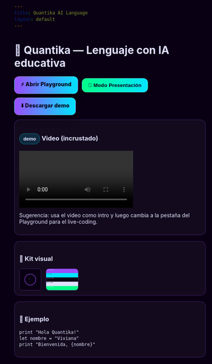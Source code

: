 ```yaml
---
title: Quantika AI Language
layout: default
---
```


<style>
:root {
  --bg: #0A0014; --fg: #E0E0FF;
  --accent: #9A4DFF; --accent2: #00E5FF; --ok:#00FF88;
  --card: rgba(255,255,255,0.04); --border: rgba(154,77,255,.35);
}
html, body { background: var(--bg); color: var(--fg); }
h1, h2, h3, p, a, li, code, pre, small { color: var(--fg); }
.btn {
  display:inline-block; padding:10px 16px; border-radius:12px;
  background: linear-gradient(90deg, var(--accent), var(--accent2));
  color:#0A0014; text-decoration:none; font-weight:800; letter-spacing:.2px;
  border:1px solid rgba(224,224,255,.35);
  box-shadow:0 8px 24px rgba(0,0,0,.25);
}
.controls { display:flex; gap:10px; align-items:center; flex-wrap:wrap; margin-bottom:12px }
.card { border: 1px solid var(--border); border-radius: 14px; padding: 12px; background: var(--card); margin-bottom:16px }
.badge { display:inline-block; padding:6px 10px; border-radius:999px; background: rgba(0,229,255,.15); border:1px solid rgba(0,229,255,.35); font-size:12px; }

/* Presentation mode */
body.present .hide-when-present { display: none !important; }
body.present .widen { max-width: 96% !important; margin: 0 auto !important; }
body.present video { width: 100% !important; max-height: 78vh; }
body.present .controls { justify-content: space-between; }
.container { max-width: 980px; margin: 0 auto; }
</style>

<div class="container">
  <h1>🌌 Quantika — Lenguaje con IA educativa</h1>

  <div class="controls">
    <a class="btn" href="./playground.html" target="_blank">⚡ Abrir Playground</a>
    <button id="presentBtn" class="btn" style="background:linear-gradient(90deg,#00FF88,#00E5FF)">🎤 Modo Presentación</button>
    <a class="btn hide-when-present" href="assets/quantika-demo.mp4" download>⬇️ Descargar demo</a>
  </div>

  <div class="card widen">
    <h3><span class="badge">demo</span> Video (incrustado)</h3>
    <video controls>
      <source src="assets/quantika-demo.mp4" type="video/mp4">
      Tu navegador no soporta el tag de video.
    </video>
    <p class="hide-when-present" style="margin-top:8px">Sugerencia: usa el video como intro y luego cambia a la pestaña del Playground para el live-coding.</p>
  </div>

  <div class="card hide-when-present">
    <h3>🎨 Kit visual</h3>
    <div style="display:flex; gap:12px; align-items:center; flex-wrap:wrap">
      <img src="assets/quantika-logo.gif" alt="logo animado" style="max-height:56px; border-radius:8px; border:1px solid var(--border)">
      <img src="assets/palette.png" alt="paleta de colores" style="max-height:56px; border-radius:8px; border:1px solid var(--border)">
    </div>
  </div>

  <div class="card hide-when-present">
    <h3>🧪 Ejemplo</h3>
<pre><code>print "Hola Quantika!"
let nombre = "Viviana"
print "Bienvenida, {nombre}"</code></pre>
  </div>
</div>

<script>
// Toggle Presentation Mode (persists in localStorage)
(function(){
  const KEY = "quantika.presentation";
  const btn = document.getElementById("presentBtn");
  function apply(on){
    if(on){
      document.body.classList.add("present");
      btn.textContent = "⤺ Salir de Presentación";
      btn.style.background = "linear-gradient(90deg,#FF6EA8,#FF9E44)";
    } else {
      document.body.classList.remove("present");
      btn.textContent = "🎤 Modo Presentación";
      btn.style.background = "linear-gradient(90deg,#00FF88,#00E5FF)";
    }
  }
  const saved = localStorage.getItem(KEY) === "1";
  apply(saved);
  btn.addEventListener("click", () => {
    const next = !document.body.classList.contains("present");
    localStorage.setItem(KEY, next ? "1" : "0");
    apply(next);
  });
})();
</script>
